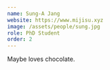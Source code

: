 ```yaml
---
name: Sung-A Jang
website: https://www.mijisu.xyz
image: /assets/people/sung.jpg
role: PhD Student
order: 2
---
```


Maybe loves chocolate.
